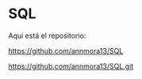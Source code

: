 # SQL

Aquí está el repositorio: 

https://github.com/annmora13/SQL

https://github.com/annmora13/SQL.git

